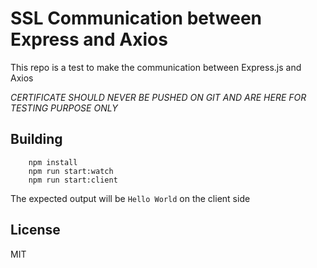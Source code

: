 # SSL Communication between Express and Axios

This repo is a test to make the communication between Express.js and Axios

_CERTIFICATE SHOULD NEVER BE PUSHED ON GIT AND ARE HERE FOR TESTING PURPOSE ONLY_

## Building

```shell script
    npm install
    npm run start:watch
    npm run start:client
```

The expected output will be `Hello World` on the client side

## License
MIT
